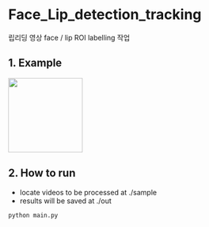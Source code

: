 # Face_Lip_detection_tracking
립리딩 영상 face / lip ROI labelling 작업

## 1. Example
<img src="https://user-images.githubusercontent.com/77431192/179312614-04b450a5-ab56-4310-bed6-d2650aba0dae.gif" width="150" height="150"/>

## 2. How to run
* locate videos to be processed at ./sample
* results will be saved at ./out
~~~
python main.py
~~~

